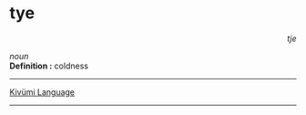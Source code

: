 
 # tye

<div align="right"><i>tje</i></div>

*noun*  
**Definition :** coldness  

---

[Kivümi Language](../README.md)

---
